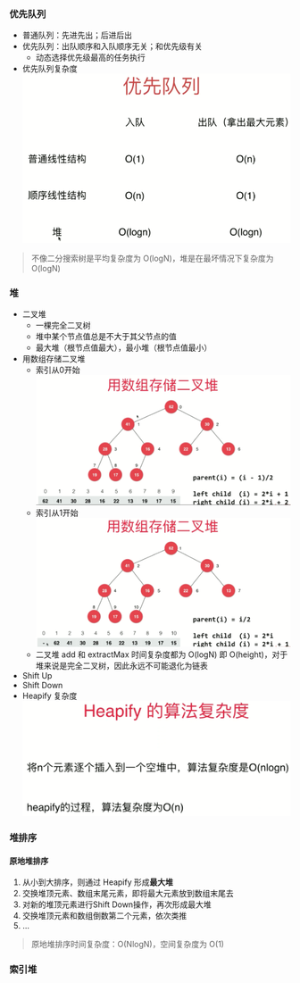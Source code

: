 ### 优先队列
- 普通队列：先进先出；后进后出
- 优先队列：出队顺序和入队顺序无关；和优先级有关
    - 动态选择优先级最高的任务执行
- 优先队列复杂度
    ![优先队列](PriorityQueue.png)
> 不像二分搜索树是平均复杂度为 O(logN)，堆是在最坏情况下复杂度为O(logN)
### 堆
- 二叉堆
    - 一棵完全二叉树
    - 堆中某个节点值总是不大于其父节点的值
    - 最大堆（根节点值最大），最小堆（根节点值最小）
- 用数组存储二叉堆
    - 索引从0开始
    ![用数组存储二叉堆（索引0开始）](堆的表示2.png)
    - 索引从1开始
    ![用数组存储二叉堆（索引1开始）](堆的表示.png)
    - 二叉堆 add 和 extractMax 时间复杂度都为 O(logN) 即 O(height)，对于堆来说是完全二叉树，因此永远不可能退化为链表
- Shift Up
- Shift Down
- Heapify 复杂度
    ![Heapify复杂度](Heapify复杂度.png)
### 堆排序
#### 原地堆排序
1. 从小到大排序，则通过 Heapify 形成**最大堆**
1. 交换堆顶元素、数组末尾元素，即将最大元素放到数组末尾去
1. 对新的堆顶元素进行Shift Down操作，再次形成最大堆
1. 交换堆顶元素和数组倒数第二个元素，依次类推
1. ...

> 原地堆排序时间复杂度：O(NlogN)，空间复杂度为 O(1)

### 索引堆


